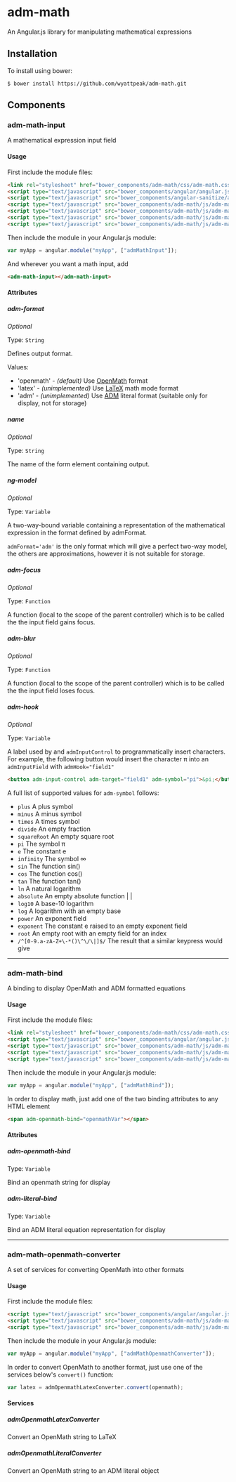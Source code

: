 # adm-math

An Angular.js library for manipulating mathematical expressions

## Installation

To install using bower:

```
$ bower install https://github.com/wyattpeak/adm-math.git
```

## Components


### adm-math-input

A mathematical expression input field

#### Usage

First include the module files:

```html
<link rel="stylesheet" href="bower_components/adm-math/css/adm-math.css">
<script type="text/javascript" src="bower_components/angular/angular.js"></script>
<script type="text/javascript" src="bower_components/angular-sanitize/angular-sanitize.js"></script>
<script type="text/javascript" src="bower_components/adm-math/js/adm-math-core.js"></script>
<script type="text/javascript" src="bower_components/adm-math/js/adm-math-openmath-converter.js"></script>
<script type="text/javascript" src="bower_components/adm-math/js/adm-math-literal-converter.js"></script>
<script type="text/javascript" src="bower_components/adm-math/js/adm-math-input.js"></script>
```

Then include the module in your Angular.js module:

```javascript
var myApp = angular.module("myApp", ["admMathInput"]);
```

And wherever you want a math input, add

```html
<adm-math-input></adm-math-input>
```

#### Attributes

##### adm-format
_Optional_

Type: `String`

Defines output format.

Values:
* 'openmath' - _(default)_ Use [OpenMath](http://openmath.org/) format
* 'latex' - _(unimplemented)_ Use [LaTeX](https://www.latex-project.org/) math mode format
* 'adm' - _(unimplemented)_ Use [ADM](http://github.com/wyattpeak/adm-math) literal format (suitable only for display, not for storage)

##### name
_Optional_

Type: `String`

The name of the form element containing output.

##### ng-model
_Optional_

Type: `Variable`

A two-way-bound variable containing a representation of the mathematical expression in the format defined by admFormat.

`admFormat='adm'` is the only format which will give a perfect two-way model, the others are approximations, however it is not suitable for storage.

##### adm-focus
_Optional_

Type: `Function`

A function (local to the scope of the parent controller) which is to be called the the input field gains focus.

##### adm-blur
_Optional_

Type: `Function`

A function (local to the scope of the parent controller) which is to be called the the input field loses focus.

##### adm-hook
_Optional_

Type: `Variable`

A label used by and `admInputControl` to programmatically insert characters.
For example, the following button would insert the character &pi; into an `admInputField` with `admHook="field1"`

```html
<button adm-input-control adm-target="field1" adm-symbol="pi">&pi;</button>
```

A full list of supported values for `adm-symbol` follows:
* `plus` A plus symbol
* `minus` A minus symbol
* `times` A times symbol
* `divide` An empty fraction
* `squareRoot` An empty square root
* `pi` The symbol &pi;
* `e` The constant e
* `infinity` The symbol &infin;
* `sin` The function sin()
* `cos` The function cos()
* `tan` The function tan()
* `ln` A natural logarithm
* `absolute` An empty absolute function | |
* `log10` A base-10 logarithm
* `log` A logarithm with an empty base
* `power` An exponent field
* `exponent` The constant e raised to an empty exponent field
* `root` An empty root with an empty field for an index
* `/^[0-9.a-zA-Z+\-*()\^\/\|]$/` The result that a similar keypress would give

---

### adm-math-bind

A binding to display OpenMath and ADM formatted equations

#### Usage

First include the module files:

```html
<link rel="stylesheet" href="bower_components/adm-math/css/adm-math.css">
<script type="text/javascript" src="bower_components/angular/angular.js"></script>
<script type="text/javascript" src="bower_components/adm-math/js/adm-math-core.js"></script>
<script type="text/javascript" src="bower_components/adm-math/js/adm-math-openmath-converter.js"></script>
<script type="text/javascript" src="bower_components/adm-math/js/adm-math-bind.js"></script>
```

Then include the module in your Angular.js module:

```javascript
var myApp = angular.module("myApp", ["admMathBind"]);
```

In order to display math, just add one of the two binding attributes to any HTML element

```html
<span adm-openmath-bind="openmathVar"></span>
```

#### Attributes

##### adm-openmath-bind
Type: `Variable`

Bind an openmath string for display

##### adm-literal-bind
Type: `Variable`

Bind an ADM literal equation representation for display

---

### adm-math-openmath-converter

A set of services for converting OpenMath into other formats

#### Usage

First include the module files:

```html
<script type="text/javascript" src="bower_components/angular/angular.js"></script>
<script type="text/javascript" src="bower_components/adm-math/js/adm-math-core.js"></script>
<script type="text/javascript" src="bower_components/adm-math/js/adm-math-openmath-converter.js"></script>
```

Then include the module in your Angular.js module:

```javascript
var myApp = angular.module("myApp", ["admMathOpenmathConverter"]);
```

In order to convert OpenMath to another format, just use one of the services below's `convert()` function:

```javascript
var latex = admOpenmathLatexConverter.convert(openmath);
```

#### Services

##### admOpenmathLatexConverter
Convert an OpenMath string to LaTeX

##### admOpenmathLiteralConverter
Convert an OpenMath string to an ADM literal object

